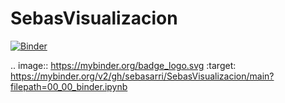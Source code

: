 # SebasVisualizacion

[![Binder](https://mybinder.org/badge_logo.svg)](https://mybinder.org/v2/gh/sebasarri/SebasVisualizacion/main?filepath=00_00_binder.ipynb)

.. image:: https://mybinder.org/badge_logo.svg
 :target: https://mybinder.org/v2/gh/sebasarri/SebasVisualizacion/main?filepath=00_00_binder.ipynb
 
